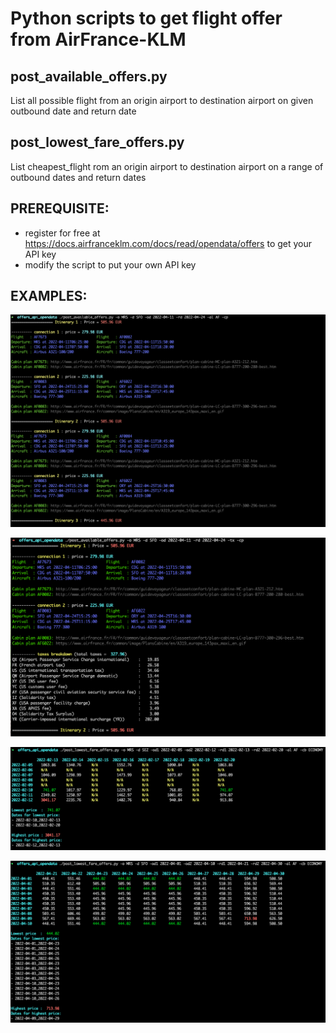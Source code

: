 # Python scripts to get flight offer from AirFrance-KLM

## post_available_offers.py

List all possible flight from an origin airport to destination airport on given outbound date and return date

## post_lowest_fare_offers.py

List cheapest_flight rom an origin airport to destination airport on a range of outbound dates and return dates

## PREREQUISITE:

- register for free at https://docs.airfranceklm.com/docs/read/opendata/offers to get your API key
- modify the script to put your own API key

## EXAMPLES:

![example1](examples/post_available_offers.example1.png)

![example2](examples/post_available_offers.example2.png)

![example3](examples/post_lowest_fare_offers.example1.png)

![example4](examples/post_lowest_fare_offers.example2.png)
